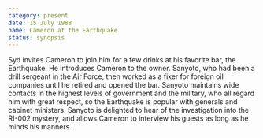 ```yaml
---
category: present
date: 15 July 1988
name: Cameron at the Earthquake
status: synopsis
---
```

Syd invites
Cameron to join him for a few drinks at his favorite bar, the
Earthquake. He introduces Cameron to the owner. Sanyoto, who had been a drill
sergeant in the Air Force, then worked as a fixer for foreign oil
companies until he retired and opened the bar. Sanyoto maintains wide
contacts in the highest levels of government and the military, who all regard him with great respect, so the
Earthquake is popular with generals and cabinet ministers. Sanyoto is delighted to hear of the investigation into the RI-002 mystery, and allows Cameron to interview his guests as long as he minds his manners.


